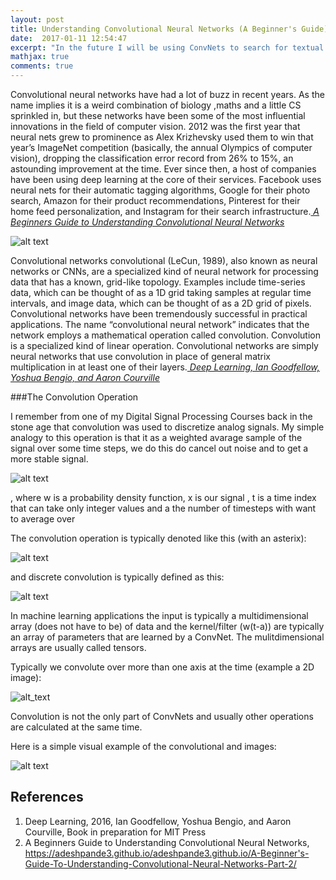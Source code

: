```yaml
---
layout: post
title: Understanding Convolutional Neural Networks (A Beginner's Guide)
date:  2017-01-11 12:54:47
excerpt: "In the future I will be using ConvNets to search for textual patterns and before digging into this work I would like to just create a short introduction on the topic"
mathjax: true
comments: true
---
```


Convolutional neural networks have had a lot of buzz in recent years. As the name implies it is a weird combination of biology ,maths and a little CS sprinkled in, but these networks have been some of the most influential innovations in the field of computer vision. 2012 was the first year that neural nets grew to prominence as Alex Krizhevsky used them to win that year’s ImageNet competition (basically, the annual Olympics of computer vision), dropping the classification error record from 26% to 15%, an astounding improvement at the time. Ever since then, a host of companies have been using deep learning at the core of their services. Facebook uses neural nets for their automatic tagging algorithms, Google for their photo search, Amazon for their product recommendations, Pinterest for their home feed personalization, and Instagram for their search infrastructure.<cite>[ A Beginners Guide to Understanding Convolutional Neural Networks][2]</cite>

![alt text](https://adeshpande3.github.io/assets/Cover.png "Illustration of convolutional nets")

Convolutional networks convolutional (LeCun, 1989), also known as neural networks or CNNs, are a specialized kind of neural network for processing data that has a known, grid-like topology. Examples include time-series data, which can be thought of as a 1D grid taking samples at regular time intervals, and image data, which can be thought of as a 2D grid of pixels. Convolutional networks have been tremendously successful in practical applications. The name “convolutional neural
network” indicates that the network employs a mathematical operation called convolution. Convolution is a specialized kind of linear operation. Convolutional networks are simply neural networks that use convolution in place of general matrix multiplication in at least one of their layers.<cite>[ Deep Learning, Ian Goodfellow, Yoshua Bengio, and Aaron Courville][1]</cite>

###The Convolution Operation

I remember from one of my Digital Signal Processing Courses back in the stone age that convolution was used to discretize analog signals. My simple analogy to this operation is that it as a weighted avarage sample of the signal over some time steps, we do this do cancel out noise and to get a more stable signal.

![alt text](http://www.sciweavers.org/download/Tex2Img_1484476324.jpg "Equation convolution")

, where w is a probability density function, x is our signal , t is a time index that can take only integer values and a the number of timesteps with want to average over

The convolution operation is typically denoted like this (with an asterix):

![alt text](http://www.sciweavers.org/download/Tex2Img_1484476520.jpg "Normal notation")

and discrete convolution is typically defined as this: 

![alt text](http://www.sciweavers.org/download/Tex2Img_1484476979.jpg "Discrete notation")

In machine learning applications the input is typically a multidimensional array (does not have to be) of data and the kernel/filter (w(t-a)) are typically an array of parameters that are learned by a ConvNet. The mulitdimensional arrays are usually called tensors.

Typically we convolute over more than one axis at the time (example a 2D image): 

![alt_text](http://www.sciweavers.org/download/Tex2Img_1484479920.jpg, "Cross correlation")

Convolution is not the only part of ConvNets and usually other operations are calculated at the same time.

Here is a simple visual example of the convolutional and images:

![alt text](http://deeplearning.stanford.edu/wiki/images/6/6c/Convolution_schematic.gif "Illustration of convolutional nets")


[1]:http://www.deeplearningbook.org
[2]:https://adeshpande3.github.io/adeshpande3.github.io/A-Beginner's-Guide-To-Understanding-Convolutional-Neural-Networks-Part-2/

## References
1. Deep Learning, 2016, Ian Goodfellow, Yoshua Bengio, and Aaron Courville, Book in preparation for MIT Press
2. A Beginners Guide to Understanding Convolutional Neural Networks, https://adeshpande3.github.io/adeshpande3.github.io/A-Beginner's-Guide-To-Understanding-Convolutional-Neural-Networks-Part-2/





